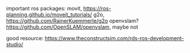 
important ros packages:
movit, https://ros-planning.github.io/moveit_tutorials/
g2o, https://github.com/RainerKuemmerle/g2o
openvslam?  https://github.com/OpenSLAM/openvslam, maybe not



good resource:
https://www.theconstructsim.com/rds-ros-development-studio/